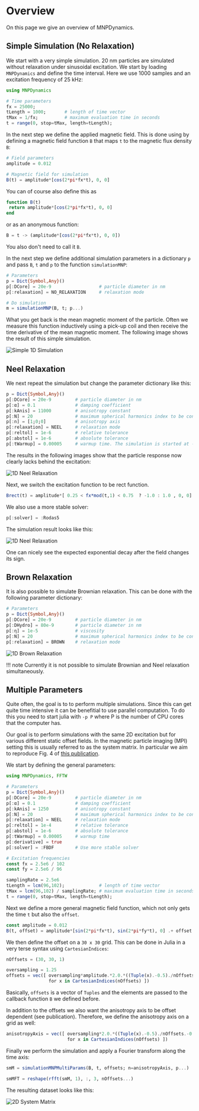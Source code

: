 # Overview

On this page we give an overview of MNPDynamics. 

## Simple Simulation (No Relaxation)

We start with a very simple simulation. 20 nm particles are simulated without relaxation
under sinusoidal excitation. We start by loading `MNPDynamics` and define the time interval.
Here we use 1000 samples and an excitation frequency of 25 kHz:
```julia
using MNPDynamics

# Time parameters
fx = 25000;
tLength = 1000;       # length of time vector
tMax = 1/fx;          # maximum evaluation time in seconds
t = range(0, stop=tMax, length=tLength);
```
In the next step we define the applied magnetic field. This is done using by defining a 
magnetic field function `B` that maps `t` to the magnetic flux density `B`:
```julia
# Field parameters
amplitude = 0.012

# Magnetic field for simulation 
B(t) = amplitude*[cos(2*pi*fx*t), 0, 0]
```
You can of course also define this as
```julia
function B(t)
 return amplitude*[cos(2*pi*fx*t), 0, 0]
end
```
or as an anonymous function:
```julia
B = t -> (amplitude*[cos(2*pi*fx*t), 0, 0])
```
You also don't need to call it `B`.

In the next step we define additional simulation parameters in a dictionary `p` and pass
`B`, `t` and `p` to the function `simulationMNP`:
```julia
# Parameters
p = Dict{Symbol,Any}()
p[:DCore] = 20e-9                  # particle diameter in nm
p[:relaxation] = NO_RELAXATION     # relaxation mode

# Do simulation
m = simulationMNP(B, t; p...)
```
What you get back is the mean magnetic moment of the particle. Often we measure this
function inductively using a pick-up coil and then receive the time derivative of the
mean magnetic moment. The following image shows the result of this simple simulation.

![Simple 1D Simulation](./assets/simpleNoRelaxation.svg)

## Neel Relaxation

We next repeat the simulation but change the parameter dictionary like this:

```julia
p = Dict{Symbol,Any}()
p[:DCore] = 20e-9         # particle diameter in nm
p[:α] = 0.1               # damping coefficient
p[:kAnis] = 11000         # anisotropy constant
p[:N] = 20                # maximum spherical harmonics index to be considered
p[:n] = [1;0;0]           # anisotropy axis
p[:relaxation] = NEEL     # relaxation mode
p[:reltol] = 1e-6         # relative tolerance
p[:abstol] = 1e-6         # absolute tolerance
p[:tWarmup] = 0.00005     # warmup time. The simulation is started at -tWarmup
```

The results in the following images show that the particle response now clearly lacks
behind the excitation:

![1D Neel Relaxation](./assets/neelRelaxation.svg)

Next, we switch the excitation function to be rect function.

```julia
Brect(t) = amplitude*[ 0.25 < fx*mod(t,1) < 0.75  ? -1.0 : 1.0 , 0, 0]
```

We also use a more stable solver:
```julia
p[:solver] = :Rodas5
```

The simulation result looks like this:

![1D Neel Relaxation](./assets/neelRelaxationRect.svg)

One can nicely see the expected exponential decay after the field changes its sign.

## Brown Relaxation

It is also possible to simulate Brownian relaxation. This can be done with the 
following parameter dictionary:

```julia
# Parameters
p = Dict{Symbol,Any}()
p[:DCore] = 20e-9         # particle diameter in nm
p[:DHydro] = 80e-9        # particle diameter in nm
p[:η] = 1e-5              # viscosity
p[:N] = 20                # maximum spherical harmonics index to be considered
p[:relaxation] = BROWN    # relaxation mode
```

![1D Brown Relaxation](./assets/brownRelaxation.svg)

!!! note
    Currently it is not possible to simulate Brownian and Neel relaxation simultaneously.

## Multiple Parameters

Quite often, the goal is to to perform multiple simulations. Since this can get quite time
intensive it can be benefitial to use parallel computation. To do this you need to start julia
with `-p P` where P is the number of CPU cores that the computer has.

Our goal is to perform simulations with the same 2D excitation but for various different
static offset fields. In the magnetic particle imaging (MPI) setting this is usually referred
to as the system matrix. In particular we aim to reproduce Fig. 4 of [this publication](https://iopscience.iop.org/article/10.1088/1367-2630/ab4938/pdf).

We start by defining the general parameters:
```julia
using MNPDynamics, FFTW

# Parameters
p = Dict{Symbol,Any}()
p[:DCore] = 20e-9         # particle diameter in nm
p[:α] = 0.1               # damping coefficient
p[:kAnis] = 1250          # anisotropy constant
p[:N] = 20                # maximum spherical harmonics index to be considered
p[:relaxation] = NEEL     # relaxation mode
p[:reltol] = 1e-4         # relative tolerance
p[:abstol] = 1e-6         # absolute tolerance
p[:tWarmup] = 0.00005     # warmup time
p[:derivative] = true
p[:solver] = :FBDF        # Use more stable solver

# Excitation frequencies
const fx = 2.5e6 / 102
const fy = 2.5e6 / 96

samplingRate = 2.5e6
tLength = lcm(96,102);             # length of time vector
tMax = lcm(96,102) / samplingRate; # maximum evaluation time in seconds
t = range(0, stop=tMax, length=tLength);
```

Next we define a more general magnetic field function, which not only
gets the time `t` but also the `offset`.

```julia
const amplitude = 0.012
B(t, offset) = amplitude*[sin(2*pi*fx*t), sin(2*pi*fy*t), 0] .+ offset 
```

We then define the offset on a ``30 x 30`` grid. This can be done in Julia in a very terse
syntax using `CartesianIndices`:
```julia
nOffsets = (30, 30, 1)

oversampling = 1.25
offsets = vec([ oversampling*amplitude.*2.0.*((Tuple(x).-0.5)./nOffsets.-0.5)  
                for x in CartesianIndices(nOffsets) ])
```
Basically, `offsets` is a vector of `Tuples` and the elements are passed to the callback function `B` we
defined before.

In addition to the offsets we also want the anisotropy axis to be offset dependent (see publication). Therefore,
we define the anisotropy axis on a grid as well: 

```julia
anisotropyAxis = vec([ oversampling*2.0.*((Tuple(x).-0.5)./nOffsets.-0.5) 
                       for x in CartesianIndices(nOffsets) ])
```

Finally we perform the simulation and apply a Fourier transform along the time axis:

```julia
smM = simulationMNPMultiParams(B, t, offsets; n=anisotropyAxis, p...)

smMFT = reshape(rfft(smM, 1), :, 3, nOffsets...)
```

The resulting dataset looks like this:

![2D System Matrix](./assets/systemMatrix.svg)